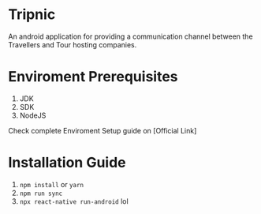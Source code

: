 # Tripnic

An android application for providing a communication channel between the Travellers and Tour hosting companies.

# Enviroment Prerequisites

1. JDK
2. SDK
3. NodeJS

Check complete Enviroment Setup guide on [Official Link]

# Installation Guide

1. `npm install` or `yarn`
2. `npm run sync`
3. `npx react-native run-android`
   lol
